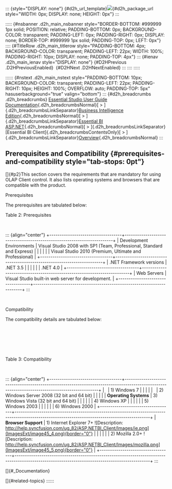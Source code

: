 ::: {style="DISPLAY: none"}
[](ms-xhelp:///?Id=d2h_url_template){#d2h_url_template}![](!package_url!){#d2h_package_url style="WIDTH: 0px; DISPLAY: none; HEIGHT: 0px"}
:::

::::: {#nsbanner .d2h_main_nsbanner style="BORDER-BOTTOM: #999999 1px solid; POSITION: relative; PADDING-BOTTOM: 0px; BACKGROUND-COLOR: transparent; PADDING-LEFT: 0px; PADDING-RIGHT: 0px; DISPLAY: none; BORDER-TOP: #999999 1px solid; PADDING-TOP: 0px; LEFT: 0px"}
:::: {#TitleRow .d2h_main_titlerow style="PADDING-BOTTOM: 4px; BACKGROUND-COLOR: transparent; PADDING-LEFT: 22px; WIDTH: 100%; PADDING-RIGHT: 10px; DISPLAY: none; PADDING-TOP: 4px"}
::: {#ienav .d2h_main_ienav style="DISPLAY: none"}
[](ms-xhelp:///?Id=23fd32f7-f474-4b3e-801c-a1f9f282bdbb){#D2HPrevious .D2HPreviousEnabled}  [](ms-xhelp:///?Id=936c0b83-4b8f-476a-bd9e-0a1b57d43f2b){#D2HNext .D2HNextEnabled}
:::
::::
:::::

:::::: {#nstext .d2h_main_nstext style="PADDING-BOTTOM: 10px; BACKGROUND-COLOR: transparent; PADDING-LEFT: 22px; PADDING-RIGHT: 10px; HEIGHT: 100%; OVERFLOW: auto; PADDING-TOP: 5px" hasuserbackground="true" valign="bottom"}
::: {#d2h_breadcrumbs .d2h_breadcrumbs}
[Essential Studio User Guide Documentation](ms-xhelp:///?Id=12457748-09e3-4d74-a240-8e049cedf030){.d2h_breadcrumbsNormal}[ \> ]{.d2h_breadcrumbsLinkSeparator}[Business Intelligence Edition](ms-xhelp:///?Id=fdf33dd8-62b2-47b9-ad7b-fc50e590bca5){.d2h_breadcrumbsNormal}[ \> ]{.d2h_breadcrumbsLinkSeparator}[Essential BI ASP.NET](ms-xhelp:///?Id=99c6694e-59c3-4c59-abb5-ce9ce9a948bc){.d2h_breadcrumbsNormal}[ \> ]{.d2h_breadcrumbsLinkSeparator}[Essential BI Client]{.d2h_breadcrumbsContentsOnly}[ \> ]{.d2h_breadcrumbsLinkSeparator}[Overview](ms-xhelp:///?Id=de7b1e78-4fb1-4c05-80f5-2e938a2d4c42){.d2h_breadcrumbsNormal}
:::

## Prerequisites and Compatibility {#prerequisites-and-compatibility style="tab-stops: 0pt"}

[]{#p2}This section covers the requirements that are mandatory for using OLAP Client control. It also lists operating systems and browsers that are compatible with the product.

Prerequisites

The prerequisites are tabulated below:

Table 2: Prerequisites

 

::: {align="center"}
+-----------------------------------+------------------------------------------------------------------------+
| Development Environments          | Visual Studio 2008 with SP1 (Team, Professional, Standard and Express) |
|                                   |                                                                        |
|                                   | Visual Studio 2010 (Premium, Ultimate and Professional)                |
+-----------------------------------+------------------------------------------------------------------------+
| .NET Framework versions           | .NET 3.5                                                               |
|                                   |                                                                        |
|                                   | .NET 4.0                                                               |
+-----------------------------------+------------------------------------------------------------------------+
| Web Servers                       | Visual Studio built-in web server for development.                     |
+-----------------------------------+------------------------------------------------------------------------+
:::

 

Compatibility

The compatibility details are tabulated below:

 

 

 

Table 3: Compatibility

 

::: {align="center"}
+-----------------------------------+-----------------------------------------------------------------------------------------------------------------------------------------------+
|                                   | 1\) Windows 7                                                                                                                                 |
|                                   |                                                                                                                                               |
|                                   | 2\) Windows Server 2008 (32 bit and 64 bit)                                                                                                   |
|                                   |                                                                                                                                               |
| **Operating Systems**             | 3\) Windows Vista (32 bit and 64 bit)                                                                                                         |
|                                   |                                                                                                                                               |
|                                   | 4\) Windows XP                                                                                                                                |
|                                   |                                                                                                                                               |
|                                   | 5\) Windows 2003                                                                                                                              |
|                                   |                                                                                                                                               |
|                                   | 6\) Windows 2000                                                                                                                              |
+-----------------------------------+-----------------------------------------------------------------------------------------------------------------------------------------------+
| **Browser Support**               | 1\) Internet Explorer 7+ ![Description: http://help.syncfusion.com/ug_82/ASP.NETBI_Client/Images/ie.png](ImagesExt/image45_4.png){border="0"} |
|                                   |                                                                                                                                               |
|                                   | 2\) Mozilla 2.0+ ![Description: http://help.syncfusion.com/ug_82/ASP.NETBI_Client/Images/mozilla.png](ImagesExt/image45_5.png){border="0"}    |
+-----------------------------------+-----------------------------------------------------------------------------------------------------------------------------------------------+
:::

[]{#_Documentation} 

[]{#related-topics}
::::::
